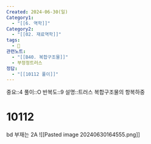 ```yaml
---
Created: 2024-06-30(일)
Category1:
  - "[[6. 역학]]"
Category2:
  - "[[02. 재료역학]]"
tags:
  - 🧮
관련노트:
  - "[[B40. 복합구조물]]"
  - 부정정트러스
정답:
  - "[[10112 풀이]]"
---
```

중요::4
풀이::O
반복도::9
설명::트러스 복합구조물의 항복하중
#  10112

bd 부재는 2A
![[Pasted image 20240630164555.png]]
